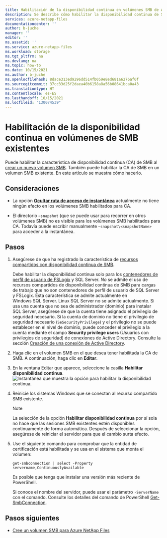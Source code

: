 ```yaml
---
title: Habilitación de la disponibilidad continua en volúmenes SMB de Azure NetApp Files existentes | Microsoft Docs
description: Se describe cómo habilitar la disponibilidad continua de SMB en el volumen SMB de Azure NetApp Files existente.
services: azure-netapp-files
documentationcenter: ''
author: b-juche
manager: ''
editor: ''
ms.assetid: ''
ms.service: azure-netapp-files
ms.workload: storage
ms.tgt_pltfrm: na
ms.devlang: na
ms.topic: how-to
ms.date: 10/15/2021
ms.author: b-juche
ms.openlocfilehash: 8dace313ed9296dd514fb059e8ed681a6276af0f
ms.sourcegitcommit: 37cc33d25f2daea40b6158a8a56b08641bca0a43
ms.translationtype: HT
ms.contentlocale: es-ES
ms.lasthandoff: 10/15/2021
ms.locfileid: "130074539"
---
```

# <a name="enable-continuous-availability-on-existing-smb-volumes"></a>Habilitación de la disponibilidad continua en volúmenes de SMB existentes

Puede habilitar la característica de disponibilidad continua (CA) de SMB al [crear un nuevo volumen SMB](azure-netapp-files-create-volumes-smb.md#continuous-availability). También puede habilitar la CA de SMB en un volumen SMB existente. En este artículo se muestra cómo hacerlo.

## <a name="considerations"></a>Consideraciones

* La opción [**Ocultar ruta de acceso de instantánea**](snapshots-edit-hide-path.md) actualmente no tiene ningún efecto en los volúmenes SMB habilitados para CA.  

* El directorio `~snapshot` (que se puede usar para recorrer en otros volúmenes SMB) no es visible para los volúmenes SMB habilitados para CA. Todavía puede escribir manualmente `~snapshot\<snapshotName>` para acceder a la instantánea.

## <a name="steps"></a>Pasos

1. Asegúrese de que ha registrado la característica de [recursos compartidos con disponibilidad continua de SMB](https://aka.ms/anfsmbcasharespreviewsignup).  

    Debe habilitar la disponibilidad continua solo para los [contenedores de perfil de usuario de FSLogix](../virtual-desktop/create-fslogix-profile-container.md) y SQL Server. *No* se admite el uso de recursos compartidos de disponibilidad continua de SMB para cargas de trabajo que no son contenedores de perfil de usuario de SQL Server y FSLogix. Esta característica se admite actualmente en Windows SQL Server. Linux SQL Server no se admite actualmente. Si usa una cuenta que no sea de administrador (dominio) para instalar SQL Server, asegúrese de que la cuenta tiene asignado el privilegio de seguridad necesario. Si la cuenta de dominio no tiene el privilegio de seguridad necesario (`SeSecurityPrivilege`) y el privilegio no se puede establecer en el nivel de dominio, puede conceder el privilegio a la cuenta mediante el campo **Security privilege users** (Usuarios con privilegios de seguridad) de conexiones de Active Directory. Consulte la sección [Creación de una conexión de Active Directory](create-active-directory-connections.md#create-an-active-directory-connection).
            
3. Haga clic en el volumen SMB en el que desea tener habilitada la CA de SMB. A continuación, haga clic en **Editar**.  
4. En la ventana Editar que aparece, seleccione la casilla **Habilitar disponibilidad continua**.   
    ![Instantánea que muestra la opción para habilitar la disponibilidad continua.](../media/azure-netapp-files/enable-continuous-availability.png)

4. Reinicie los sistemas Windows que se conectan al recurso compartido SMB existente.   

    > [!NOTE]
    > La selección de la opción **Habilitar disponibilidad continua** por sí sola no hace que las sesiones SMB existentes estén disponibles continuamente de forma automática. Después de seleccionar la opción, asegúrese de reiniciar el servidor para que el cambio surta efecto.  

5. Use el siguiente comando para comprobar que la entidad de certificación está habilitada y se usa en el sistema que monta el volumen:

    ```powershell-interactive
    get-smbconnection | select -Property servername,ContinuouslyAvailable
    ```
 
    Es posible que tenga que instalar una versión más reciente de PowerShell. 

    Si conoce el nombre del servidor, puede usar el parámetro `-ServerName` con el comando. Consulte los detalles del comando de PowerShell [Get-SmbConnection](/powershell/module/smbshare/get-smbconnection?view=windowsserver2019-ps&preserve-view=true).

## <a name="next-steps"></a>Pasos siguientes  

* [Cree un volumen SMB para Azure NetApp Files](azure-netapp-files-create-volumes-smb.md)
